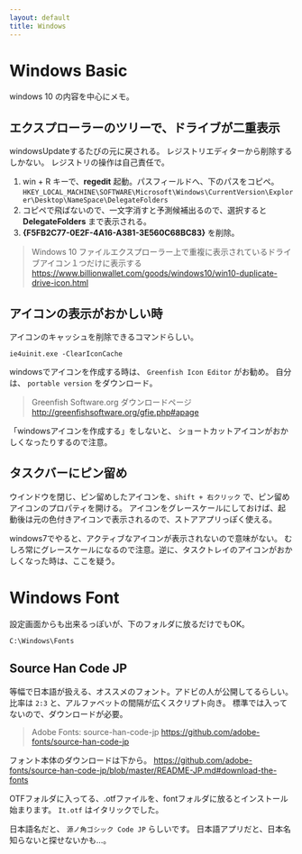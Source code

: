 ```yaml
---
layout: default
title: Windows
---
```


# Windows Basic

windows 10 の内容を中心にメモ。

## エクスプローラーのツリーで、ドライブが二重表示

windowsUpdateするたびの元に戻される。
レジストリエディターから削除するしかない。
レジストリの操作は自己責任で。

1. win + R キーで、**regedit** 起動。パスフィールドへ、下のパスをコピペ。
`HKEY_LOCAL_MACHINE\SOFTWARE\Microsoft\Windows\CurrentVersion\Explorer\Desktop\NameSpace\DelegateFolders`
3. コピペで飛ばないので、一文字消すと予測候補出るので、選択すると **DelegateFolders** まで表示される。
4. **{F5FB2C77-0E2F-4A16-A381-3E560C68BC83}** を削除。

> Windows 10 ファイルエクスプローラー上で重複に表示されているドライブアイコン１つだけに表示する
> https://www.billionwallet.com/goods/windows10/win10-duplicate-drive-icon.html


## アイコンの表示がおかしい時

アイコンのキャッシュを削除できるコマンドらしい。

```
ie4uinit.exe -ClearIconCache
```

windowsでアイコンを作成する時は、 `Greenfish Icon Editor` がお勧め。
自分は、 `portable version` をダウンロード。

> Greenfish Software.org ダウンロードページ
> http://greenfishsoftware.org/gfie.php#apage

「windowsアイコンを作成する」をしないと、
ショートカットアイコンがおかしくなったりするので注意。


## タスクバーにピン留め

ウインドウを閉じ、ピン留めしたアイコンを、`shift + 右クリック` で、ピン留めアイコンのプロパティを開ける。
アイコンをグレースケールにしておけば、起動後は元の色付きアイコンで表示されるので、ストアアプリっぽく使える。

windows7でやると、アクティブなアイコンが表示されないので意味がない。
むしろ常にグレースケールになるので注意。逆に、タスクトレイのアイコンがおかしくなった時は、ここを疑う。


# Windows Font

設定画面からも出来るっぽいが、下のフォルダに放るだけでもOK。

`C:\Windows\Fonts`

## Source Han Code JP

等幅で日本語が扱える、オススメのフォント。アドビの人が公開してるらしい。
比率は `2:3` と、アルファベットの間隔が広くスクリプト向き。
標準では入ってないので、ダウンロードが必要。

> Adobe Fonts: source-han-code-jp
> https://github.com/adobe-fonts/source-han-code-jp

フォント本体のダウンロードは下から。
https://github.com/adobe-fonts/source-han-code-jp/blob/master/README-JP.md#download-the-fonts

OTFフォルダに入ってる、.otfファイルを、fontフォルダに放るとインストール始まります。
`It.otf` はイタリックでした。

日本語名だと、 `源ノ角ゴシック Code JP` らしいです。
日本語アプリだと、日本名知らないと探せないかも…。
